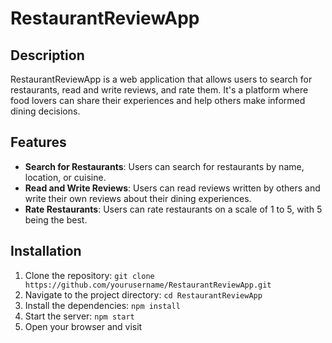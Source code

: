 # RestaurantReviewApp

## Description
RestaurantReviewApp is a web application that allows users to search for restaurants, read and write reviews, and rate them. It's a platform where food lovers can share their experiences and help others make informed dining decisions.

## Features
- **Search for Restaurants**: Users can search for restaurants by name, location, or cuisine.
- **Read and Write Reviews**: Users can read reviews written by others and write their own reviews about their dining experiences.
- **Rate Restaurants**: Users can rate restaurants on a scale of 1 to 5, with 5 being the best.

## Installation
1. Clone the repository: `git clone https://github.com/yourusername/RestaurantReviewApp.git`
2. Navigate to the project directory: `cd RestaurantReviewApp`
3. Install the dependencies: `npm install`
4. Start the server: `npm start`
5. Open your browser and visit